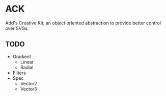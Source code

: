 # ACK

Add's Creative Kit, an object oriented abstraction to provide better control over SVGs.

## TODO

- Gradient
  - Linear
  - Radial
- Filters
- Spec
  - Vector2
  - Vector3
